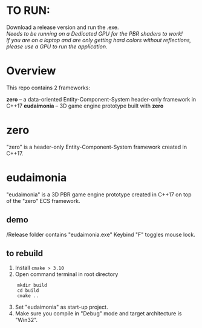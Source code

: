 # TO RUN:

Download a release version and run the .exe.  
*Needs to be running on a Dedicated GPU for the PBR shaders to work!  
If you are on a laptop and are only getting hard colors without reflections, please use a GPU to run the application.*

# Overview #

This repo contains 2 frameworks:

**zero** – a data-oriented Entity-Component-System header-only framework in C++17
**eudaimonia** – 3D game engine prototype built with **zero**

 

# zero #

"zero" is a header-only Entity-Component-System framework created in C++17.

# eudaimonia #

"eudaimonia" is a 3D PBR game engine prototype created in C++17 on top of the "zero" ECS framework.

## demo ##

/Release folder contains "eudaimonia.exe"
Keybind "F" toggles mouse lock.

## to rebuild ##
1. Install `cmake > 3.10`
2. Open command terminal in root directory
```
    mkdir build
    cd build
    cmake ..
``` 
3. Set "eudaimonia" as start-up project.
4. Make sure you compile in "Debug" mode and target architecture is "Win32".
